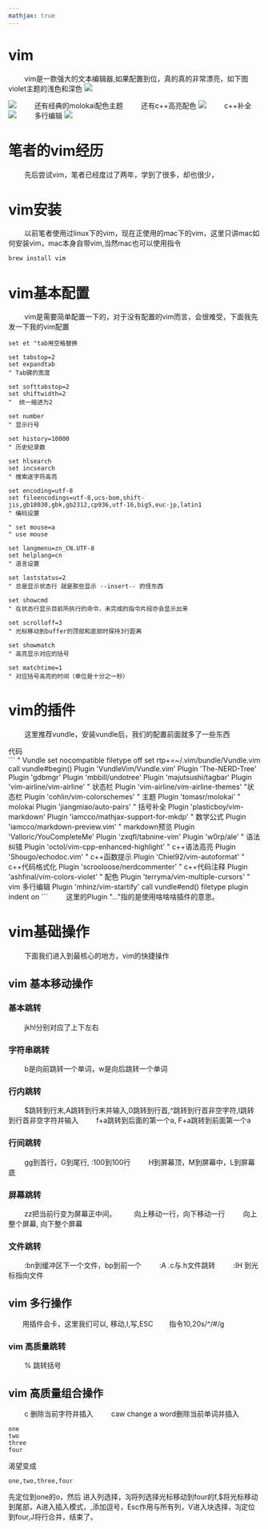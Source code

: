 ```yaml
---
mathjax: true
---
```


# vim
&emsp;&emsp; vim是一款强大的文本编辑器,如果配置到位，真的真的非常漂亮，如下图violet主题的浅色和深色
![](/images/vim学习/violet_light.png)

<!---more-->
![](/images/vim学习/violet_dark.png)
&emsp;&emsp; 还有经典的molokai配色主题
&emsp;&emsp; 还有c++高亮配色
![](/images/vim学习/c++高亮.png)
&emsp;&emsp; c++补全
![](/images/vim学习/c++补全.png)
&emsp;&emsp; 多行编辑
![](/images/vim学习/多行编辑.png)



# 笔者的vim经历
&emsp;&emsp; 先后尝试vim，笔者已经度过了两年，学到了很多，却也很少，

# vim安装
&emsp;&emsp; 以前笔者使用过linux下的vim，现在正使用的mac下的vim，这里只讲mac如何安装vim，mac本身自带vim,当然mac也可以使用指令
```bash
brew install vim
```

# vim基本配置
&emsp;&emsp; vim是需要简单配置一下的，对于没有配置的vim而言，会很难受，下面我先发一下我的vim配置
```
set et "tab用空格替换

set tabstop=2
set expandtab
" Tab键的宽度

set softtabstop=2
set shiftwidth=2
"  统一缩进为2

set number
" 显示行号

set history=10000
" 历史纪录数

set hlsearch
set incsearch
" 搜索逐字符高亮

set encoding=utf-8
set fileencodings=utf-8,ucs-bom,shift-jis,gb18030,gbk,gb2312,cp936,utf-16,big5,euc-jp,latin1
" 编码设置

" set mouse=a
" use mouse

set langmenu=zn_CN.UTF-8
set helplang=cn
" 语言设置

set laststatus=2
" 总是显示状态行 就是那些显示 --insert-- 的怪东西

set showcmd
" 在状态行显示目前所执行的命令，未完成的指令片段亦会显示出来

set scrolloff=3
" 光标移动到buffer的顶部和底部时保持3行距离

set showmatch
" 高亮显示对应的括号

set matchtime=1
" 对应括号高亮的时间（单位是十分之一秒）
```

# vim的插件
&emsp;&emsp; 这里推荐vundle，安装vundle后，我们的配置前面就多了一些东西
<summary>代码</summary>
```
" Vundle set nocompatible
filetype off
set rtp+=~/.vim/bundle/Vundle.vim
call vundle#begin()
Plugin 'VundleVim/Vundle.vim'
Plugin 'The-NERD-Tree'
Plugin 'gdbmgr'
Plugin 'mbbill/undotree'
Plugin 'majutsushi/tagbar'
Plugin 'vim-airline/vim-airline' " 状态栏
Plugin 'vim-airline/vim-airline-themes' "状态栏
Plugin 'cohlin/vim-colorschemes' " 主题
Plugin 'tomasr/molokai' " molokai
Plugin 'jiangmiao/auto-pairs' " 括号补全
Plugin 'plasticboy/vim-markdown'
Plugin 'iamcco/mathjax-support-for-mkdp' " 数学公式
Plugin 'iamcco/markdown-preview.vim' " markdown预览
Plugin 'Valloric/YouCompleteMe'
Plugin 'zxqfl/tabnine-vim'
Plugin 'w0rp/ale' " 语法纠错
Plugin 'octol/vim-cpp-enhanced-highlight' " c++语法高亮
Plugin 'Shougo/echodoc.vim' " c++函数提示
Plugin 'Chiel92/vim-autoformat' " c++代码格式化
Plugin 'scrooloose/nerdcommenter' " c++代码注释
Plugin 'ashfinal/vim-colors-violet' " 配色
Plugin 'terryma/vim-multiple-cursors' " vim 多行编辑
Plugin 'mhinz/vim-startify'
call vundle#end()
filetype plugin indent on
```
&emsp;&emsp; 这里的Plugin "..."指的是使用啥啥啥插件的意思。

# vim基础操作
&emsp;&emsp; 下面我们进入到最核心的地方，vim的快捷操作
## vim 基本移动操作
### 基本跳转
&emsp;&emsp; jkhl分别对应了上下左右
### 字符串跳转
&emsp;&emsp; b是向前跳转一个单词，w是向后跳转一个单词
### 行内跳转
&emsp;&emsp; $跳转到行末,A跳转到行末并输入,0跳转到行首,^跳转到行首非空字符,I跳转到行首非空字符并输入
&emsp;&emsp; f+a跳转到后面的第一个a, F+a跳转到前面第一个a
### 行间跳转
&emsp;&emsp; gg到首行，G到尾行, :100到100行
&emsp;&emsp; H到屏幕顶，M到屏幕中，L到屏幕底
### 屏幕跳转
&emsp;&emsp; zz把当前行变为屏幕正中间。
&emsp;&emsp; <C-y>向上移动一行，<C-e>向下移动一行
&emsp;&emsp; <C-b>向上整个屏幕, <C-f>向下整个屏幕
### 文件跳转
&emsp;&emsp; :bn到缓冲区下一个文件，bp到前一个
&emsp;&emsp; :A .c与.h文件跳转
&emsp;&emsp; :IH 到光标指向文件

## vim 多行操作
&emsp;&emsp;用插件会卡，这里我们可以<C-v>, 移动,I,写,ESC 
&emsp;&emsp;指令10,20s/^/#/g


### vim 高质量跳转
&emsp;&emsp; % 跳转括号


## vim 高质量组合操作
&emsp;&emsp; c<space> 删除当前字符并插入
&emsp;&emsp; caw  change a word删除当前单词并插入 
```
one
two
three
four
```
渴望变成
```
one,two,three,four
```
先定位到one的o，然后<C-v> 进入列选择，3j将列选择光标移动到four的f,$将光标移动到尾部，A进入插入模式，,添加逗号，Esc作用与所有列，V进入块选择，3j定位到four,J将行合并，结束了。


